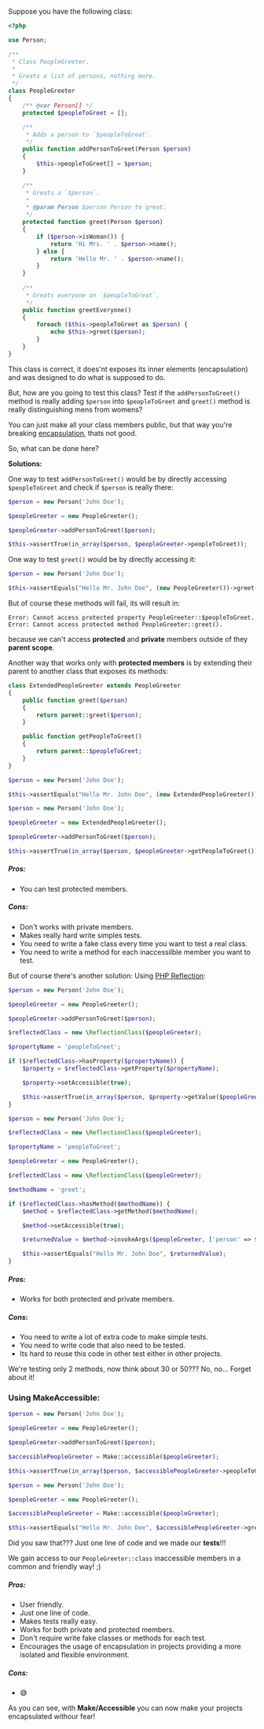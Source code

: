 Suppose you have the following class:

```php
<?php

use Person;

/**
 * Class PeopleGreeter.
 *
 * Greats a list of persons, nothing more.
 */
class PeopleGreeter
{
    /** @var Person[] */
    protected $peopleToGreet = [];

    /**
     * Adds a person to `$peopleToGreat`.
     */
    public function addPersonToGreet(Person $person)
    {
        $this->peopleToGreet[] = $person;
    }

    /**
     * Greats a `$person`.
     *
     * @param Person $person Person to great.
     */
    protected function greet(Person $person)
    {
        if ($person->isWoman()) {
            return 'Hi Mrs. ' . $person->name();
        } else {
            return 'Hello Mr. ' . $person->name();
        }
    }
    
    /**
     * Greats everyone on `$peopleToGreat`.
     */
    public function greetEveryone()
    {
        foreach ($this->peopleToGreet as $person) {
            echo $this->greet($person);
        }
    }
}
```

This class is correct, it does'nt exposes its inner elements (encapsulation) and was designed to do what is supposed to do.

But, how are you going to test this class? Test if the `addPersonToGreet()` method is really adding `$person` into `$peopleToGreet` and `greet()` method is really distinguishing mens from womens?

You can just make all your class members public, but that way you're breaking [encapsulation](https://en.wikipedia.org/wiki/Encapsulation_(computer_programming)), thats not good.

So, what can be done here?

**Solutions:**

One way to test `addPersonToGreet()` would be by directly accessing `$peopleToGreet` and check if `$person` is really there:

```php
$person = new Person('John Doe');

$peopleGreeter = new PeopleGreeter();

$peopleGreeter->addPersonToGreet($person);

$this->assertTrue(in_array($person, $peopleGreeter->peopleToGreet));
```

One way to test `greet()` would be by directly accessing it:

```php
$person = new Person('John Doe');

$this->assertEquals("Hello Mr. John Doe", (new PeopleGreeter())->greet($person));
```

But of course these methods will fail, its will result in:

```
Error: Cannot access protected property PeopleGreeter::$peopleToGreet.
Error: Cannot access protected method PeopleGreeter::greet().
```

because we can't access **protected** and **private** members outside of they **parent scope**.

Another way that works only with **protected members** is by extending their parent to another class that exposes its methods:

```php
class ExtendedPeopleGreeter extends PeopleGreeter
{
    public function greet($person)
    {
        return parent::greet($person);
    }

    public function getPeopleToGreet()
    {
        return parent::$peopleToGreet;
    }
}
```
```php
$person = new Person('John Doe');

$this->assertEquals("Hello Mr. John Doe", (new ExtendedPeopleGreeter())->greet($person));
```
```php
$person = new Person('John Doe');

$peopleGreeter = new ExtendedPeopleGreeter();

$peopleGreeter->addPersonToGreet($person);

$this->assertTrue(in_array($person, $peopleGreeter->getPeopleToGreet()));
```
##### Pros:
- You can test protected members.

##### Cons:
- Don't works with private members.
- Makes really hard write simples tests.
- You need to write a fake class every time you want to test a real class.
- You need to write a method for each inaccessilble member you want to test.

But of course there's another solution: Using [PHP Reflection](php.net/manual/en/book.reflection.php):

```php
$person = new Person('John Doe');

$peopleGreeter = new PeopleGreeter();

$peopleGreeter->addPersonToGreet($person);

$reflectedClass = new \ReflectionClass($peopleGreeter);

$propertyName = 'peopleToGreet';

if ($reflectedClass->hasProperty($propertyName)) {
    $property = $reflectedClass->getProperty($propertyName);

    $property->setAccessible(true);

    $this->assertTrue(in_array($person, $property->getValue($peopleGreeter)));
}
```

```php
$person = new Person('John Doe');

$reflectedClass = new \ReflectionClass($peopleGreeter);

$propertyName = 'peopleToGreet';

$peopleGreeter = new PeopleGreeter();

$reflectedClass = new \ReflectionClass($peopleGreeter);

$methodName = 'greet';

if ($reflectedClass->hasMethod($methodName)) {
    $method = $reflectedClass->getMethod($methodName);

    $method->setAccessible(true);

    $returnedValue = $method->invokeArgs($peopleGreeter, ['person' => $person]);

    $this->assertEquals("Hello Mr. John Doe", $returnedValue);
}
```

##### Pros:
- Works for both protected and private members.

##### Cons:
- You need to write a lot of extra code to make simple tests.
- You need to write code that also need to be tested.
- Its hard to reuse this code in other test either in other projects.

We're testing only 2 methods, now think about 30 or 50??? No, no... Forget about it!

### Using MakeAccessible:

```php
$person = new Person('John Doe');

$peopleGreeter = new PeopleGreeter();

$peopleGreeter->addPersonToGreet($person);

$accessiblePeopleGreeter = Make::accessible($peopleGreeter);

$this->assertTrue(in_array($person, $accessiblePeopleGreeter->peopleToGreet));
```

```php
$person = new Person('John Doe');

$peopleGreeter = new PeopleGreeter();

$accessiblePeopleGreeter = Make::accessible($peopleGreeter);

$this->assertEquals("Hello Mr. John Doe", $accessiblePeopleGreeter->greet($person));
```

Did you saw that??? Just one line of code and we made our **tests**!!!

We gain access to our `PeopleGreeter::class` inaccessible members in a common and friendly way! ;)

##### Pros:
- User friendly.
- Just one line of code.
- Makes tests really easy.
- Works for both private and protected members.
- Don't require write fake classes or methods for each test.
- Encourages the usage of encapsulation in projects providing a more isolated and flexible environment.

##### Cons:
- :sweat_smile:

As you can see, with **Make/Accessible** you can now make your projects encapsulated withour fear!
